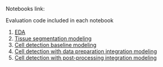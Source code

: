 Notebooks link:

Evaluation code included in each notebook

1. [EDA](https://colab.research.google.com/drive/1m-kak3zxljU7f_teOXn9Ym8xvA87zoMp?usp=sharing)
2. [Tissue segmentation modeling](https://colab.research.google.com/drive/1aORR7NOgO3AG5n2NkpTfmb29Jolki2nm?usp=sharing)
3. [Cell detection baseline modeling](https://colab.research.google.com/drive/1wQav2hZuTMQnYmtFMGXVLPhnnX6IPRs7?usp=sharing)
4. [Cell detection with data preparation integration modeling](https://colab.research.google.com/drive/1ulbA7q2YMUm19MQRq2cZT9q3gbT0sprO?usp=sharing)
5. [Cell detection with post-processing integration modeling](https://colab.research.google.com/drive/1EC8igZHOK9D5iidvuxPb2SrMJTayuEVQ?usp=sharing)
